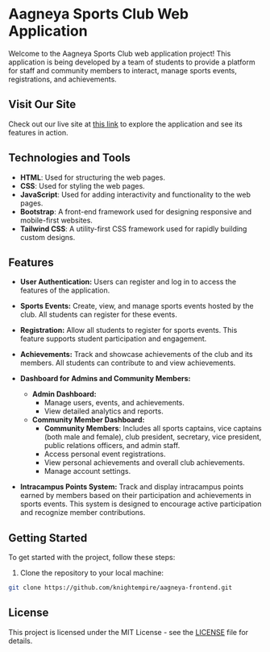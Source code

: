  # Aagneya Sports Club Web Application

Welcome to the Aagneya Sports Club web application project! This application is being developed by a team of students to provide a platform for staff and community members to interact, manage sports events, registrations, and achievements.

## Visit Our Site

Check out our live site at [this link](https://knightempire.github.io/aagneya-frontend/homepage/home.html) to explore the application and see its features in action.


## Technologies and Tools

- **HTML**: Used for structuring the web pages.
- **CSS**: Used for styling the web pages.
- **JavaScript**: Used for adding interactivity and functionality to the web pages.
- **Bootstrap**: A front-end framework used for designing responsive and mobile-first websites.
- **Tailwind CSS**: A utility-first CSS framework used for rapidly building custom designs.




## Features

- **User Authentication:** Users can register and log in to access the features of the application.

- **Sports Events:** Create, view, and manage sports events hosted by the club. All students can register for these events.

- **Registration:** Allow all students to register for sports events. This feature supports student participation and engagement.

- **Achievements:** Track and showcase achievements of the club and its members. All students can contribute to and view achievements.

- **Dashboard for Admins and Community Members:**
  - **Admin Dashboard:** 
    - Manage users, events, and achievements.
    - View detailed analytics and reports.
  - **Community Member Dashboard:**
    - **Community Members**: Includes all sports captains, vice captains (both male and female), club president, secretary, vice president, public relations officers, and admin staff.
    - Access personal event registrations.
    - View personal achievements and overall club achievements.
    - Manage account settings.

- **Intracampus Points System:** Track and display intracampus points earned by members based on their participation and achievements in sports events. This system is designed to encourage active participation and recognize member contributions.


## Getting Started

To get started with the project, follow these steps:

1. Clone the repository to your local machine:

```bash
git clone https://github.com/knightempire/aagneya-frontend.git
```


## License

This project is licensed under the MIT License - see the [LICENSE](LICENSE) file for details.

